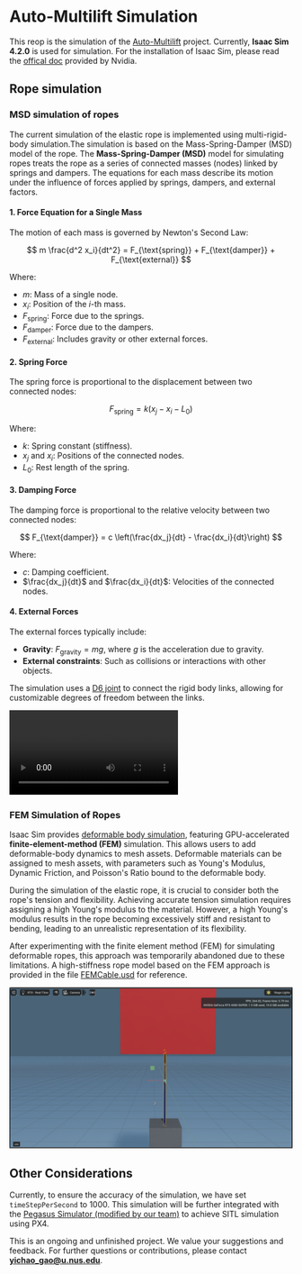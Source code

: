 # Auto-Multilift Simulation
This reop is the simulation of the [Auto-Multilift](https://github.com/RCL-NUS/Auto-Multilift) project. Currently, **Isaac Sim 4.2.0** is used for simulation. For the installation of Isaac Sim, please read the [offical doc](https://docs.omniverse.nvidia.com/isaacsim/latest/installation/index.html) provided by Nvidia.

## Rope simulation

### MSD simulation of ropes
The current simulation of the elastic rope is implemented using multi-rigid-body simulation.The simulation is based on the Mass-Spring-Damper (MSD) model of the rope. The **Mass-Spring-Damper (MSD)** model for simulating ropes treats the rope as a series of connected masses (nodes) linked by springs and dampers. The equations for each mass describe its motion under the influence of forces applied by springs, dampers, and external factors.


#### 1. Force Equation for a Single Mass
The motion of each mass is governed by Newton's Second Law:

$$
m \frac{d^2 x_i}{dt^2} = F_{\text{spring}} + F_{\text{damper}} + F_{\text{external}}
$$

Where:
- $m$: Mass of a single node.
- $x_i$: Position of the $i$-th mass.
- $F_{\text{spring}}$: Force due to the springs.
- $F_{\text{damper}}$: Force due to the dampers.
- $F_{\text{external}}$: Includes gravity or other external forces.


#### 2. Spring Force
The spring force is proportional to the displacement between two connected nodes:

$$
F_{\text{spring}} = k (x_j - x_i - L_0)
$$

Where:
- $k$: Spring constant (stiffness).
- $x_j$ and $x_i$: Positions of the connected nodes.
- $L_0$: Rest length of the spring.


#### 3. Damping Force
The damping force is proportional to the relative velocity between two connected nodes:

$$
F_{\text{damper}} = c \left(\frac{dx_j}{dt} - \frac{dx_i}{dt}\right)
$$

Where:
- $c$: Damping coefficient.
- $\frac{dx_j}{dt}$ and $\frac{dx_i}{dt}$: Velocities of the connected nodes.


#### 4. External Forces
The external forces typically include:
- **Gravity**: $F_{\text{gravity}} = m g$, where $g$ is the acceleration due to gravity.
- **External constraints**: Such as collisions or interactions with other objects.


The simulation uses a [D6 joint](https://docs.nvidia.com/gameworks/content/gameworkslibrary/physx/apireference/files/classPxD6Joint.html) to connect the rigid body links, allowing for customizable degrees of freedom between the links.


![video](docs/rope.webm)

### FEM Simulation of Ropes

Isaac Sim provides [deformable body simulation](https://docs.omniverse.nvidia.com/extensions/latest/ext_physics/deformable-bodies.html), featuring GPU-accelerated **finite-element-method (FEM)** simulation. This allows users to add deformable-body dynamics to mesh assets. Deformable materials can be assigned to mesh assets, with parameters such as Young's Modulus, Dynamic Friction, and Poisson's Ratio bound to the deformable body.

During the simulation of the elastic rope, it is crucial to consider both the rope's tension and flexibility. Achieving accurate tension simulation requires assigning a high Young's modulus to the material. However, a high Young's modulus results in the rope becoming excessively stiff and resistant to bending, leading to an unrealistic representation of its flexibility.

After experimenting with the finite element method (FEM) for simulating deformable ropes, this approach was temporarily abandoned due to these limitations. A high-stiffness rope model based on the FEM approach is provided in the file [FEMCable.usd](https://github.com/CarlsonGYC/Auto-Multilift_simulation/blob/isaac/FEMCable.usd) for reference.

![FEM Rope Simulation](docs/image.png)

## Other Considerations
Currently, to ensure the accuracy of the simulation, we have set `timeStepPerSecond` to 1000. This simulation will be further integrated with the [Pegasus Simulator (modified by our team)](https://github.com/Temasek-Dynamics/PegasusSimulator) to achieve SITL simulation using PX4.

This is an ongoing and unfinished project. We value your suggestions and feedback. For further questions or contributions, please contact **yichao_gao@u.nus.edu**.
